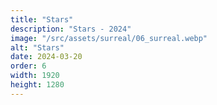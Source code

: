 ```yaml
---
title: "Stars"
description: "Stars - 2024"
image: "/src/assets/surreal/06_surreal.webp"
alt: "Stars"
date: 2024-03-20
order: 6
width: 1920
height: 1280
---
```


